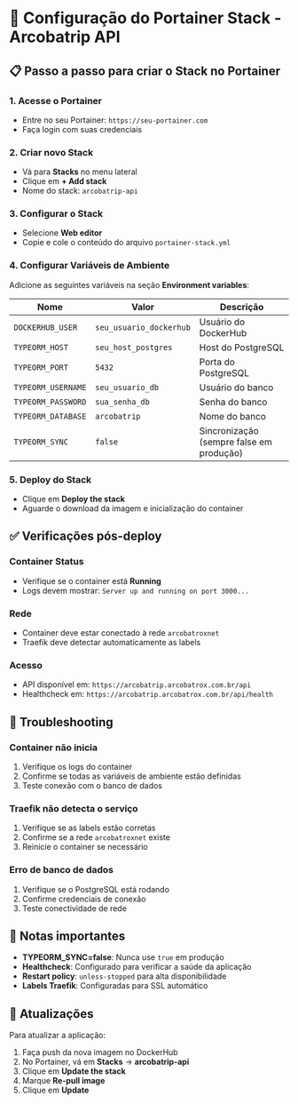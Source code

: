 # 🐳 Configuração do Portainer Stack - Arcobatrip API

## 📋 Passo a passo para criar o Stack no Portainer

### 1. **Acesse o Portainer**
- Entre no seu Portainer: `https://seu-portainer.com`
- Faça login com suas credenciais

### 2. **Criar novo Stack**
- Vá para **Stacks** no menu lateral
- Clique em **+ Add stack**
- Nome do stack: `arcobatrip-api`

### 3. **Configurar o Stack**
- Selecione **Web editor**
- Copie e cole o conteúdo do arquivo `portainer-stack.yml`

### 4. **Configurar Variáveis de Ambiente**
Adicione as seguintes variáveis na seção **Environment variables**:

| Nome | Valor | Descrição |
|------|-------|-----------|
| `DOCKERHUB_USER` | `seu_usuario_dockerhub` | Usuário do DockerHub |
| `TYPEORM_HOST` | `seu_host_postgres` | Host do PostgreSQL |
| `TYPEORM_PORT` | `5432` | Porta do PostgreSQL |
| `TYPEORM_USERNAME` | `seu_usuario_db` | Usuário do banco |
| `TYPEORM_PASSWORD` | `sua_senha_db` | Senha do banco |
| `TYPEORM_DATABASE` | `arcobatrip` | Nome do banco |
| `TYPEORM_SYNC` | `false` | Sincronização (sempre false em produção) |

### 5. **Deploy do Stack**
- Clique em **Deploy the stack**
- Aguarde o download da imagem e inicialização do container

## ✅ **Verificações pós-deploy**

### **Container Status**
- Verifique se o container está **Running**
- Logs devem mostrar: `Server up and running on port 3000...`

### **Rede**
- Container deve estar conectado à rede `arcobatroxnet`
- Traefik deve detectar automaticamente as labels

### **Acesso**
- API disponível em: `https://arcobatrip.arcobatrox.com.br/api`
- Healthcheck em: `https://arcobatrip.arcobatrox.com.br/api/health`

## 🔧 **Troubleshooting**

### **Container não inicia**
1. Verifique os logs do container
2. Confirme se todas as variáveis de ambiente estão definidas
3. Teste conexão com o banco de dados

### **Traefik não detecta o serviço**
1. Verifique se as labels estão corretas
2. Confirme se a rede `arcobatroxnet` existe
3. Reinicie o container se necessário

### **Erro de banco de dados**
1. Verifique se o PostgreSQL está rodando
2. Confirme credenciais de conexão
3. Teste conectividade de rede

## 📝 **Notas importantes**

- **TYPEORM_SYNC=false**: Nunca use `true` em produção
- **Healthcheck**: Configurado para verificar a saúde da aplicação
- **Restart policy**: `unless-stopped` para alta disponibilidade
- **Labels Traefik**: Configuradas para SSL automático

## 🔄 **Atualizações**

Para atualizar a aplicação:
1. Faça push da nova imagem no DockerHub
2. No Portainer, vá em **Stacks** → **arcobatrip-api**
3. Clique em **Update the stack**
4. Marque **Re-pull image**
5. Clique em **Update**
